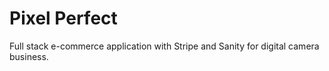 # Pixel Perfect
Full stack e-commerce application with Stripe and Sanity for digital camera business.

